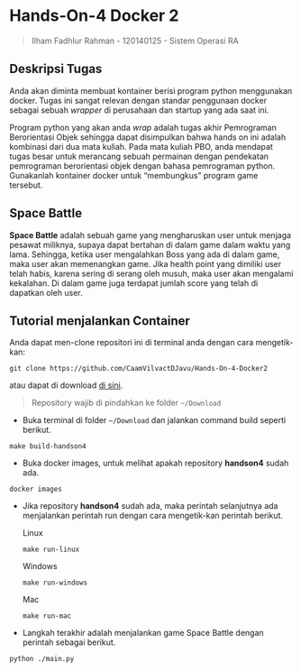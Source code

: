 # Hands-On-4 Docker 2
> Ilham Fadhlur Rahman - 120140125 - Sistem Operasi RA

## Deskripsi Tugas
Anda akan diminta membuat kontainer berisi program python menggunakan docker. Tugas ini sangat relevan dengan standar penggunaan docker sebagai sebuah *wrapper* di perusahaan dan startup yang ada saat ini.

Program python yang akan anda *wrap* adalah tugas akhir Pemrograman Berorientasi Objek sehingga dapat disimpulkan bahwa hands on ini adalah kombinasi dari dua mata kuliah. Pada mata kuliah PBO, anda mendapat tugas besar untuk merancang sebuah permainan dengan pendekatan pemrograman berorientasi objek dengan bahasa pemrograman python. Gunakanlah kontainer docker untuk “membungkus” program game tersebut.

## Space Battle
**Space Battle** adalah sebuah game yang mengharuskan user untuk menjaga pesawat miliknya, supaya dapat bertahan di dalam game dalam waktu yang lama. Sehingga, ketika user mengalahkan Boss yang ada di dalam game, maka user akan memenangkan game. Jika health point yang dimiliki user telah habis, karena sering di serang oleh musuh, maka user akan mengalami kekalahan. Di dalam game juga terdapat jumlah score yang telah di dapatkan oleh user.

## Tutorial menjalankan Container

Anda dapat men-clone repositori ini di terminal anda dengan cara mengetik-kan:

```CLI
git clone https://github.com/CaamVilvactDJavu/Hands-On-4-Docker2
```

atau dapat di download [di sini](https://github.com/CaamVilvactDJavu/Hands-On-4-Docker2/archive/refs/heads/main.zip).

> Repository wajib di pindahkan ke folder `~/Download`

- Buka terminal di folder `~/Download` dan jalankan command build seperti berikut.
```CLI
make build-handson4
```
- Buka docker images, untuk melihat apakah repository **handson4** sudah ada.
```CLI
docker images
```
- Jika repository **handson4** sudah ada, maka perintah selanjutnya ada menjalankan perintah run dengan cara mengetik-kan perintah berikut.

    Linux
    
    ```CLI
    make run-linux
    ```
    Windows
    
    ```CLI
    make run-windows
    ```
    Mac
    ```CLI
    make run-mac
    ```
- Langkah terakhir adalah menjalankan game Space Battle dengan perintah sebagai berikut.
```CLI
python ./main.py
```